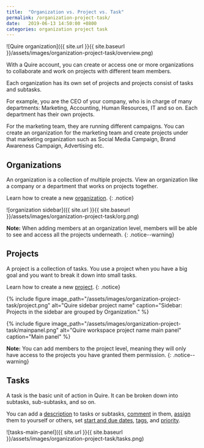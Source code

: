 ```yaml
---
title:  "Organization vs. Project vs. Task"
permalink: /organization-project-task/
date:   2019-06-13 14:50:00 +0800
categories: organization project task
---
```

![Quire organization]({{ site.url }}{{ site.baseurl }}/assets/images/organization-project-task/overview.png)

With a Quire account, you can create or access one or more organizations to collaborate and work on projects with different team members.

Each organization has its own set of projects and projects consist of tasks and subtasks. 


For example, you are the CEO of your company, who is in charge of many departments: Marketing, Accounting, Human Resources, IT and so on. Each department has their own projects.  

For the marketing team, they are running different campaigns. You can create an organization for the marketing team and create projects under that marketing organization such as Social Media Campaign, Brand Awareness Campaign, Advertising etc. 


## Organizations
An organization is a collection of multiple projects. View an organization like a company or a department that works on projects together.  

Learn how to create a new [organization](/guide/add-organization/).
{: .notice}

![organization sidebar]({{ site.url }}{{ site.baseurl }}/assets/images/organization-project-task/org.png)

**Note:** When adding members at an organization level, members will be able to see and access all the projects underneath. 
{: .notice--warning}


## Projects
A project is a collection of tasks. You use a project when you have a big goal and you want to break it down into small tasks.


Learn how to create a new [project](/guide/add-project/).
{: .notice}


{% include figure image_path="/assets/images/organization-project-task/project.png" alt="Quire sidebar project name" caption="Sidebar: Projects in the sidebar are grouped by Organization." %}


{% include figure image_path="/assets/images/organization-project-task/mainpanel.png" alt="Quire workspace project name main panel" caption="Main panel" %}

**Note:** You can add members to the project level, meaning they will only have access to the projects you have granted them permission. 
{: .notice--warning}

## Tasks
A task is the basic unit of action in Quire. It can be broken down into subtasks, sub-subtasks, and so on. 

You can add a [description](/guide/descriptions/) to tasks or subtasks, [comment](/guide/comments/) in them, [assign](/guide/set-assignee/) them to yourself or others, set [start and due dates](/guide/set-date-time/), [tags](/guide/assign-tags/), and [priority](/guide/set-priority/). 

![tasks-main-panel]({{ site.url }}{{ site.baseurl }}/assets/images/organization-project-task/tasks.png)




